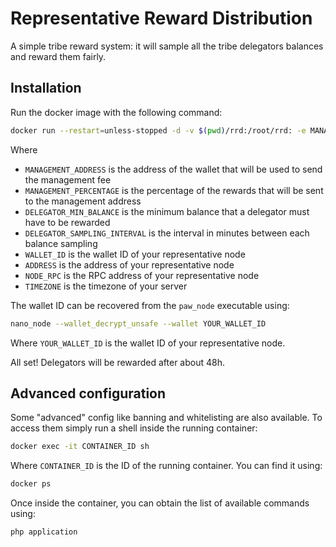 # Representative Reward Distribution

A simple tribe reward system: it will sample all the tribe delegators balances and reward them fairly.

## Installation 

Run the docker image with the following command:
```bash
docker run --restart=unless-stopped -d -v $(pwd)/rrd:/root/rrd: -e MANAGEMENT_ADDRESS=... -e MANAGEMENT_PERCENTAGE=15 -e DELEGATOR_MIN_BALANCE=1 -e DELEGATOR_SAMPLING_INTERVAL=5 -e WALLET_ID=... -e ADDRESS=... -e NODE_RPC="http://localhost:7076" -e TIMEZONE=UTC an0r4k0/representative-reward-distribution:latest
```

Where
- `MANAGEMENT_ADDRESS` is the address of the wallet that will be used to send the management fee
- `MANAGEMENT_PERCENTAGE` is the percentage of the rewards that will be sent to the management address
- `DELEGATOR_MIN_BALANCE` is the minimum balance that a delegator must have to be rewarded
- `DELEGATOR_SAMPLING_INTERVAL` is the interval in minutes between each balance sampling
- `WALLET_ID` is the wallet ID of your representative node
- `ADDRESS` is the address of your representative node
- `NODE_RPC` is the RPC address of your representative node
- `TIMEZONE` is the timezone of your server

The wallet ID can be recovered from the `paw_node` executable using:
```bash
nano_node --wallet_decrypt_unsafe --wallet YOUR_WALLET_ID
```

Where `YOUR_WALLET_ID` is the wallet ID of your representative node.

All set! Delegators will be rewarded after about 48h.

## Advanced configuration

Some "advanced" config like banning and whitelisting are also available. To access them simply run a shell inside the running container:

```bash
docker exec -it CONTAINER_ID sh
```

Where `CONTAINER_ID` is the ID of the running container. You can find it using:
```bash
docker ps
```

Once inside the container, you can obtain the list of available commands using:
```bash
php application
```
